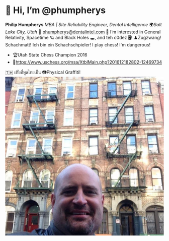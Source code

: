 # 👋 Hi, I’m @phumpherys

**Philip Humpherys**
*MBA | Site Reliability Engineer, Dental Intelligence*
🌍*Salt Lake City, Utah*
📧 <phumpherys@dentalintel.com>
👀 I’m interested in General Relativity, Spacetime 🪐 and Black Holes 🕳️, and teh c0dez 🖥️!
♟️Zugzwang! Schachmatt!  Ich bin ein Schachschpieler!  I play chess!  I'm dangerous!

- 🏆Utah State Chess Champion 2016
- 🔗<https://www.uschess.org/msa/XtblMain.php?201612182802-12469734>

🇹🇭 ฝรั่งที่พูดไทยเป็น
📷Physical Graffiti!
![Pysical Graffiti][Physical Graffiti]

[Physical Graffiti]: images/philsicalgraffiti.jpg

